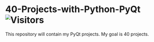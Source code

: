 # 40-Projects-with-Python-PyQt ![Visitors](https://api.visitorbadge.io/api/combined?path=https%3A%2F%2Fgithub.com%2FBeratTezer%2F40-Projects-with-Python-PyQt&label=Curios%20Counter&countColor=%230037ff&style=plastic&labelStyle=none)
 This repository will contain my PyQt projects. My goal is 40 projects. 
